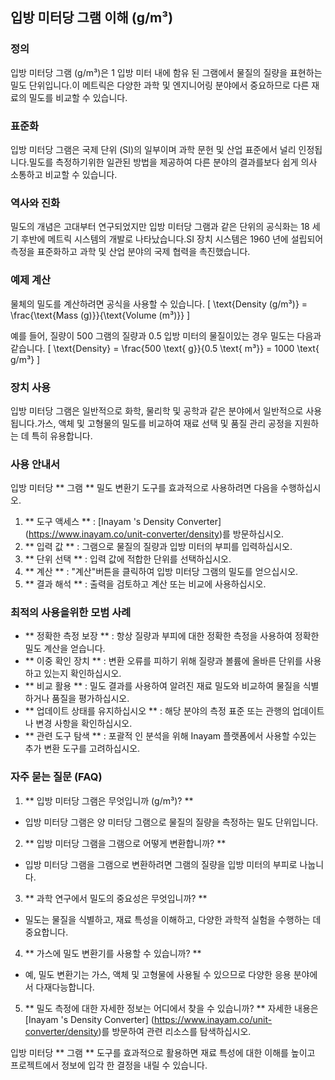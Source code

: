 ## 입방 미터당 그램 이해 (g/m³)

### 정의
입방 미터당 그램 (g/m³)은 1 입방 미터 내에 함유 된 그램에서 물질의 질량을 표현하는 밀도 단위입니다.이 메트릭은 다양한 과학 및 엔지니어링 분야에서 중요하므로 다른 재료의 밀도를 비교할 수 있습니다.

### 표준화
입방 미터당 그램은 국제 단위 (SI)의 일부이며 과학 문헌 및 산업 표준에서 널리 인정됩니다.밀도를 측정하기위한 일관된 방법을 제공하여 다른 분야의 결과를보다 쉽게 ​​의사 소통하고 비교할 수 있습니다.

### 역사와 진화
밀도의 개념은 고대부터 연구되었지만 입방 미터당 그램과 같은 단위의 공식화는 18 세기 후반에 메트릭 시스템의 개발로 나타났습니다.SI 장치 시스템은 1960 년에 설립되어 측정을 표준화하고 과학 및 산업 분야의 국제 협력을 촉진했습니다.

### 예제 계산
물체의 밀도를 계산하려면 공식을 사용할 수 있습니다.
\[ \text{Density (g/m³)} = \frac{\text{Mass (g)}}{\text{Volume (m³)}} \]

예를 들어, 질량이 500 그램의 질량과 0.5 입방 미터의 물질이있는 경우 밀도는 다음과 같습니다.
\[ \text{Density} = \frac{500 \text{ g}}{0.5 \text{ m³}} = 1000 \text{ g/m³} \]

### 장치 사용
입방 미터당 그램은 일반적으로 화학, 물리학 및 공학과 같은 분야에서 일반적으로 사용됩니다.가스, 액체 및 고형물의 밀도를 비교하여 재료 선택 및 품질 관리 공정을 지원하는 데 특히 유용합니다.

### 사용 안내서
입방 미터당 ** 그램 ** 밀도 변환기 도구를 효과적으로 사용하려면 다음을 수행하십시오.
1. ** 도구 액세스 ** : [Inayam 's Density Converter] (https://www.inayam.co/unit-converter/density)를 방문하십시오.
2. ** 입력 값 ** : 그램으로 물질의 질량과 입방 미터의 부피를 입력하십시오.
3. ** 단위 선택 ** : 입력 값에 적합한 단위를 선택하십시오.
4. ** 계산 ** : "계산"버튼을 클릭하여 입방 미터당 그램의 밀도를 얻으십시오.
5. ** 결과 해석 ** : 출력을 검토하고 계산 또는 비교에 사용하십시오.

### 최적의 사용을위한 모범 사례
- ** 정확한 측정 보장 ** : 항상 질량과 부피에 대한 정확한 측정을 사용하여 정확한 밀도 계산을 얻습니다.
- ** 이중 확인 장치 ** : 변환 오류를 피하기 위해 질량과 볼륨에 올바른 단위를 사용하고 있는지 확인하십시오.
- ** 비교 활용 ** : 밀도 결과를 사용하여 알려진 재료 밀도와 비교하여 물질을 식별하거나 품질을 평가하십시오.
- ** 업데이트 상태를 유지하십시오 ** : 해당 분야의 측정 표준 또는 관행의 업데이트 나 변경 사항을 확인하십시오.
- ** 관련 도구 탐색 ** : 포괄적 인 분석을 위해 Inayam 플랫폼에서 사용할 수있는 추가 변환 도구를 고려하십시오.

### 자주 묻는 질문 (FAQ)

1. ** 입방 미터당 그램은 무엇입니까 (g/m³)? **
- 입방 미터당 그램은 양 미터당 그램으로 물질의 질량을 측정하는 밀도 단위입니다.

2. ** 입방 미터당 그램을 그램으로 어떻게 변환합니까? **
- 입방 미터당 그램을 그램으로 변환하려면 그램의 질량을 입방 미터의 부피로 나눕니다.

3. ** 과학 연구에서 밀도의 중요성은 무엇입니까? **
- 밀도는 물질을 식별하고, 재료 특성을 이해하고, 다양한 과학적 실험을 수행하는 데 중요합니다.

4. ** 가스에 밀도 변환기를 사용할 수 있습니까? **
- 예, 밀도 변환기는 가스, 액체 및 고형물에 사용될 수 있으므로 다양한 응용 분야에서 다재다능합니다.

5. ** 밀도 측정에 대한 자세한 정보는 어디에서 찾을 수 있습니까? **
자세한 내용은 [Inayam 's Density Converter] (https://www.inayam.co/unit-converter/density)를 방문하여 관련 리소스를 탐색하십시오.

입방 미터당 ** 그램 ** 도구를 효과적으로 활용하면 재료 특성에 대한 이해를 높이고 프로젝트에서 정보에 입각 한 결정을 내릴 수 있습니다.
